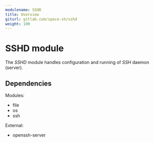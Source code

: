 ```yaml
---
modulename: SSHD
title: Overview
giturl: gitlab.com/space-sh/sshd
weight: 100
---
```

# SSHD module

The _SSHD_ module handles configuration and running of _SSH_ daemon (server).


## Dependencies

Modules:  
+ file  
+ os  
+ ssh  

External:  
+ openssh-server  
